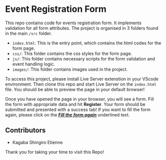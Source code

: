# Event Registration Form

This repo contains code for events registration form. It implements validation for all form attributes. The project is organised in 3 folders found in the main `/src` folder.

- `index.html`: This is the entry point, which contains the html codes for the form page.
- `css/`: This folder contains the css styles for the form page.
- `js/`: This folder contains necessary scripts for the form validation and event handling logic.
- `images/`: This folder contains images used in the project.

To access this project, please install Live Server extenstion in your VScode environment. Then clone this repo and start Live Server on the `index.html` file. You should be able to preview the page in your default browser!

Once you have opened the page in your browser, you will see a form. Fill the form with appropriate data and hit **Register**. Your form should be submitted and presented with a success tab! If you want to fill the form again, please click on the <ins>***Fill the form again***</ins> underlined text.

## Contributors

- Kagaba Shingiro Etienne

Thank you for taking your time to visit this Repo!
